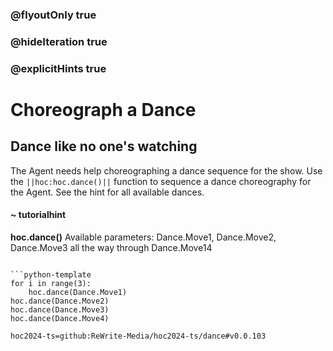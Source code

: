 ### @flyoutOnly true
### @hideIteration true
### @explicitHints true

# Choreograph a Dance

## Dance like no one's watching
The Agent needs help choreographing a dance sequence for the show. Use the ``||hoc:hoc.dance()||`` function to sequence a dance choreography for the Agent. See the hint for all available dances.

#### ~ tutorialhint
**hoc.dance()**
Available parameters:
Dance.Move1, Dance.Move2, Dance.Move3 all the way through Dance.Move14

```

```python-template
for i in range(3):
    hoc.dance(Dance.Move1)
hoc.dance(Dance.Move2)
hoc.dance(Dance.Move3)
hoc.dance(Dance.Move4)
```

```package
hoc2024-ts=github:ReWrite-Media/hoc2024-ts/dance#v0.0.103